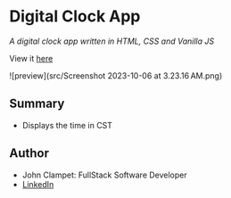 # Digital Clock App

*A digital clock app written in HTML, CSS and Vanilla JS*

View it [here](https://jsclampet.github.io/clockapp-sdmm-third-assignment/)


![preview](src/Screenshot 2023-10-06 at 3.23.16 AM.png)

## Summary 

- Displays the time in CST

## Author

- John Clampet: FullStack Software Developer
- [LinkedIn](https://www.linkedin.com/in/john-clampet-264007122/)